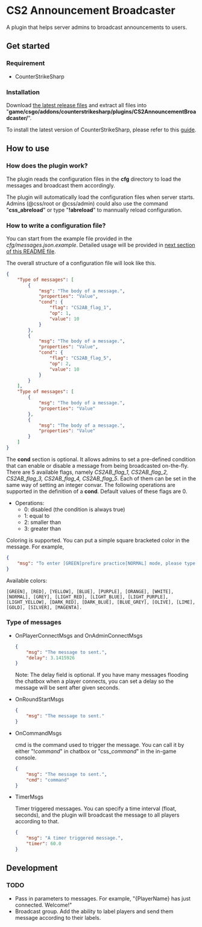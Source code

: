 # CS2 Announcement Broadcaster

A plugin that helps server admins to broadcast announcements to users.

## Get started

### Requirement

- CounterStrikeSharp

### Installation

Download [the latest release files](https://github.com/lengran/CS2AnnouncementBroadcaster/releases) and extract all files into "**game/csgo/addons/counterstrikesharp/plugins/CS2AnnouncementBroadcaster/**".

To install the latest version of CounterStrikeSharp, please refer to this [guide](https://docs.cssharp.dev/docs/guides/getting-started.html).

## How to use

### How does the plugin work?

The plugin reads the configuration files in the **cfg** directory to load the messages and broadcast them accordingly.

The plugin will automatically load the configuration files when server starts. Admins (@css/root or @css/admin) could also use the command "**css_abreload**" or type "**!abreload**" to mannually reload configuration.

### How to write a configuration file? 

You can start from the example file provided in the *cfg/messages.json.example*. Detailed usage will be provided in [next section of this README file](https://github.com/lengran/CS2AnnouncementBroadcaster?tab=readme-ov-file#type-of-messages).

The overall structure of a configuration file will look like this. 

```json
{
    "Type of messages": [
        {
            "msg": "The body of a message.",
            "properties": "Value",
            "cond": {
                "flag": "CS2AB_flag_1",
                "op": 1,
                "value": 10                
            }
        },
        {
            "msg": "The body of a message.",
            "properties": "Value",
            "cond": {
                "flag": "CS2AB_flag_5",
                "op": 2,
                "value": 10                
            }
        }
    ],
    "Type of messages": [
        {
            "msg": "The body of a message.",
            "properties": "Value"
        },
        {
            "msg": "The body of a message.",
            "properties": "Value"
        }
    ]
}
```

The **cond** section is optional. It allows admins to set a pre-defined condition that can enable or disable a message from being broadcasted on-the-fly. There are 5 available flags, namely *CS2AB_flag_1, CS2AB_flag_2, CS2AB_flag_3, CS2AB_flag_4, CS2AB_flag_5*. Each of them can be set in the same way of setting an integer convar. The following operations are supported in the definition of a **cond**. Default values of these flags are 0.

- Operations:
  - 0: disabled (the condition is always true)
  - 1: equal to
  - 2: smaller than
  - 3: greater than


Coloring is supported. You can put a simple square bracketed color in the message. For example,

```json
{
    "msg": "To enter [GREEN]prefire practice[NORMAL] mode, please type [RED]!prefire[NORMAL]."
}
```

Available colors: 

    [GREEN], [RED], [YELLOW], [BLUE], [PURPLE], [ORANGE], [WHITE], [NORMAL], [GREY], [LIGHT_RED], [LIGHT_BLUE], [LIGHT_PURPLE], [LIGHT_YELLOW], [DARK_RED], [DARK_BLUE], [BLUE_GREY], [OLIVE], [LIME], [GOLD], [SILVER], [MAGENTA].


### Type of messages

- OnPlayerConnectMsgs and OnAdminConnectMsgs

    ```json
    {
        "msg": "The message to sent.",
        "delay": 3.1415926
    }
    ```

    Note: The delay field is optional. If you have many messages flooding the chatbox when a player connects, you can set a delay so the message will be sent after given seconds.

- OnRoundStartMsgs

    ```json
    {
        "msg": "The message to sent."
    }
    ```
- OnCommandMsgs
    
    cmd is the command used to trigger the message. You can call it by either "!*command*" in chatbox or "css_*command*" in the in-game console.

    ```json
    {
        "msg": "The message to sent.",
        "cmd": "command"
    }
    ```

- TimerMsgs

    Timer triggered messages. You can specify a time interval (float, seconds), and the plugin will broadcast the message to all players according to that.

    ```json
    {
        "msg": "A timer triggered message.",
        "timer": 60.0
    }
    ```

## Development

### TODO

- Pass in parameters to messages. For example, "{PlayerName} has just connected. Welcome!"
- Broadcast group. Add the ability to label players and send them message according to their labels.